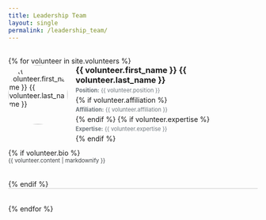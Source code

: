 ```yaml
---
title: Leadership Team
layout: single
permalink: /leadership_team/
---
```

<br>
<div class="volunteer-list">
  {% for volunteer in site.volunteers %}
    <div style="display: flex; flex-wrap: wrap; align-items: flex-start; gap: 1rem; margin-bottom: 0.7rem;">
      <div style="flex-shrink: 0; width: 25vw; max-width: 120px;">
        <img 
          src="{{ site.url }}{{ site.baseurl }}/volunteers/profiles/{{ volunteer.profile }}" 
          alt="{{ volunteer.first_name }} {{ volunteer.last_name }}" 
          style="border-radius: 50%; width: 100%; aspect-ratio: 1 / 1; object-fit: cover; display: block;">
      </div>
      <div style="flex: 1; min-width: 200px;">
        <h3 style="margin: 0;">{{ volunteer.first_name }} {{ volunteer.last_name }}</h3>
        <p style="margin: 0.25rem 0; font-size: 0.7rem; color: #6F777D;"><strong>Position:</strong> {{ volunteer.position }}</p>
        {% if volunteer.affiliation %}
          <p style="margin: 0.25rem 0; font-size: 0.7rem; color: #6F777D;"><strong>Affiliation:</strong> {{ volunteer.affiliation }}</p>
        {% endif %}
        {% if volunteer.expertise %}
          <p style="margin: 0.25rem 0; font-size: 0.7rem; color: #6F777D;"><strong>Expertise:</strong> {{ volunteer.expertise }}</p>
        {% endif %}
      </div>
    </div>
    {% if volunteer.bio %}
      <div style="margin-bottom: 2rem; font-size: 0.7rem; color: #3D4144;">
        {{ volunteer.content | markdownify }}
      </div>
    {% endif %}
    <div style="border-top: 1px solid #ccc; margin-bottom: 2rem;"></div>
  {% endfor %}
</div>
